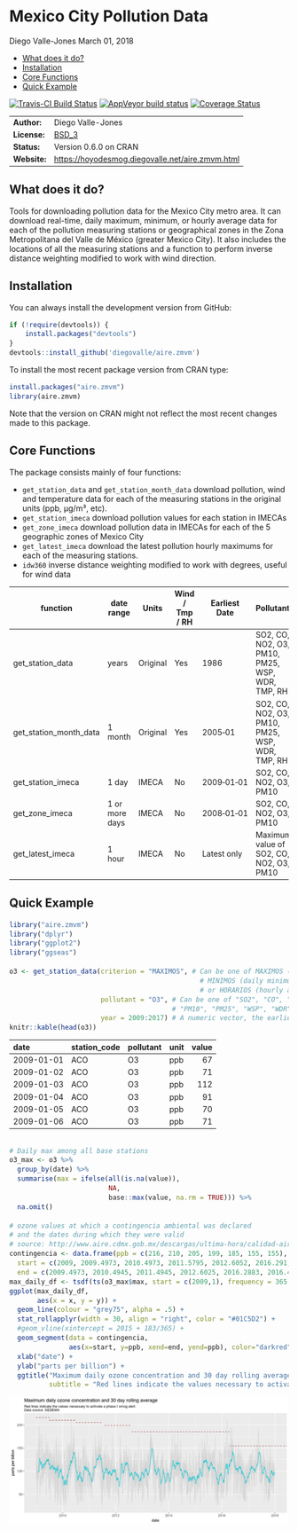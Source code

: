 Mexico City Pollution Data
================
Diego Valle-Jones
March 01, 2018

-   [What does it do?](#what-does-it-do)
-   [Installation](#installation)
-   [Core Functions](#core-functions)
-   [Quick Example](#quick-example)

[![Travis-CI Build Status](https://travis-ci.org/diegovalle/aire.zmvm.svg?branch=master)](https://travis-ci.org/diegovalle/aire.zmvm) [![AppVeyor build status](https://ci.appveyor.com/api/projects/status/c7kg6o68exx0lirg?svg=true)](https://ci.appveyor.com/project/diegovalle/aire-zmvm/branch/master) [![Coverage Status](https://img.shields.io/codecov/c/github/diegovalle/aire.zmvm/master.svg)](https://codecov.io/github/diegovalle/aire.zmvm?branch=master)

|              |                                                        |
|--------------|--------------------------------------------------------|
| **Author:**  | Diego Valle-Jones                                      |
| **License:** | [BSD\_3](https://opensource.org/licenses/BSD-3-Clause) |
| **Status:**  | Version 0.6.0 on CRAN                                  |
| **Website:** | <https://hoyodesmog.diegovalle.net/aire.zmvm.html>     |

What does it do?
----------------

Tools for downloading pollution data for the Mexico City metro area. It can download real-time, daily maximum, minimum, or hourly average data for each of the pollution measuring stations or geographical zones in the Zona Metropolitana del Valle de México (greater Mexico City). It also includes the locations of all the measuring stations and a function to perform inverse distance weighting modified to work with wind direction.

Installation
------------

You can always install the development version from GitHub:

``` r
if (!require(devtools)) {
    install.packages("devtools")
}
devtools::install_github('diegovalle/aire.zmvm')
```

To install the most recent package version from CRAN type:

``` r
install.packages("aire.zmvm")
library(aire.zmvm)
```

Note that the version on CRAN might not reflect the most recent changes made to this package.

Core Functions
--------------

The package consists mainly of four functions:

-   `get_station_data` and `get_station_month_data` download pollution, wind and temperature data for each of the measuring stations in the original units (ppb, µg/m³, etc).
-   `get_station_imeca` download pollution values for each station in IMECAs
-   `get_zone_imeca` download pollution data in IMECAs for each of the 5 geographic zones of Mexico City
-   `get_latest_imeca` download the latest pollution hourly maximums for each of the measuring stations.
-   `idw360` inverse distance weighting modified to work with degrees, useful for wind data

<table style="width:100%;">
<colgroup>
<col width="23%" />
<col width="14%" />
<col width="9%" />
<col width="16%" />
<col width="11%" />
<col width="11%" />
<col width="6%" />
<col width="6%" />
</colgroup>
<thead>
<tr class="header">
<th>function</th>
<th>date range</th>
<th>Units</th>
<th>Wind / Tmp / RH</th>
<th>Earliest Date</th>
<th>Pollutants</th>
<th>Includes All Stations</th>
<th>Criterion</th>
</tr>
</thead>
<tbody>
<tr class="odd">
<td>get_station_data</td>
<td>years</td>
<td>Original</td>
<td>Yes</td>
<td>1986</td>
<td>SO2, CO, NO2, O3, PM10, PM25, WSP, WDR, TMP, RH</td>
<td>Yes</td>
<td>hourly, daily maximum, daily minimum</td>
</tr>
<tr class="even">
<td>get_station_month_data</td>
<td>1 month</td>
<td>Original</td>
<td>Yes</td>
<td>2005‑01</td>
<td>SO2, CO, NO2, O3, PM10, PM25, WSP, WDR, TMP, RH</td>
<td>Yes</td>
<td>hourly, daily maximum, daily minimum</td>
</tr>
<tr class="odd">
<td>get_station_imeca</td>
<td>1 day</td>
<td>IMECA</td>
<td>No</td>
<td>2009‑01‑01</td>
<td>SO2, CO, NO2, O3, PM10</td>
<td>No</td>
<td>hourly</td>
</tr>
<tr class="even">
<td>get_zone_imeca</td>
<td>1 or more days</td>
<td>IMECA</td>
<td>No</td>
<td>2008‑01‑01</td>
<td>SO2, CO, NO2, O3, PM10</td>
<td>Only zones</td>
<td>hourly, daily maximum</td>
</tr>
<tr class="odd">
<td>get_latest_imeca</td>
<td>1 hour</td>
<td>IMECA</td>
<td>No</td>
<td>Latest only</td>
<td>Maximum value of SO2, CO, NO2, O3, PM10</td>
<td>No</td>
<td>latest hourly</td>
</tr>
</tbody>
</table>

Quick Example
-------------

``` r
library("aire.zmvm")
library("dplyr")
library("ggplot2")
library("ggseas")

o3 <- get_station_data(criterion = "MAXIMOS", # Can be one of MAXIMOS (daily maximum), 
                                                # MINIMOS (daily minimum), 
                                                # or HORARIOS (hourly average)
                       pollutant = "O3", # Can be one of "SO2", "CO", "NOX", "NO2", "NO", "O3", 
                                         # "PM10", "PM25", "WSP", "WDR", "TMP", "RH"
                       year = 2009:2017) # A numeric vector, the earliest year allowed is 1986
knitr::kable(head(o3))
```

| date       | station\_code | pollutant | unit |  value|
|:-----------|:--------------|:----------|:-----|------:|
| 2009-01-01 | ACO           | O3        | ppb  |     67|
| 2009-01-02 | ACO           | O3        | ppb  |     71|
| 2009-01-03 | ACO           | O3        | ppb  |    112|
| 2009-01-04 | ACO           | O3        | ppb  |     91|
| 2009-01-05 | ACO           | O3        | ppb  |     70|
| 2009-01-06 | ACO           | O3        | ppb  |     71|

``` r

# Daily max among all base stations
o3_max <- o3 %>% 
  group_by(date) %>% 
  summarise(max = ifelse(all(is.na(value)),
                         NA,
                         base::max(value, na.rm = TRUE))) %>%
  na.omit()

# ozone values at which a contingencia ambiental was declared
# and the dates during which they were valid
# source: http://www.aire.cdmx.gob.mx/descargas/ultima-hora/calidad-aire/pcaa/pcaa-modificaciones.pdf
contingencia <- data.frame(ppb = c(216, 210, 205, 199, 185, 155, 155),
  start = c(2009, 2009.4973, 2010.4973, 2011.5795, 2012.6052, 2016.291, 2016.4986),
  end = c(2009.4973, 2010.4945, 2011.4945, 2012.6025, 2016.2883, 2016.4959, Inf))
max_daily_df <- tsdf(ts(o3_max$max, start = c(2009,1), frequency = 365.25))
ggplot(max_daily_df,
       aes(x = x, y = y)) + 
  geom_line(colour = "grey75", alpha = .5) +
  stat_rollapplyr(width = 30, align = "right", color = "#01C5D2") +
  #geom_vline(xintercept = 2015 + 183/365) +
  geom_segment(data = contingencia, 
               aes(x=start, y=ppb, xend=end, yend=ppb), color="darkred", linetype = 2)  +
  xlab("date") +
  ylab("parts per billion") +
  ggtitle("Maximum daily ozone concentration and 30 day rolling average", 
          subtitle = "Red lines indicate the values necessary to activate a phase I smog alert. \nData source: SEDEMA")
```

![](man/figures/README-unnamed-chunk-2-1.png)
